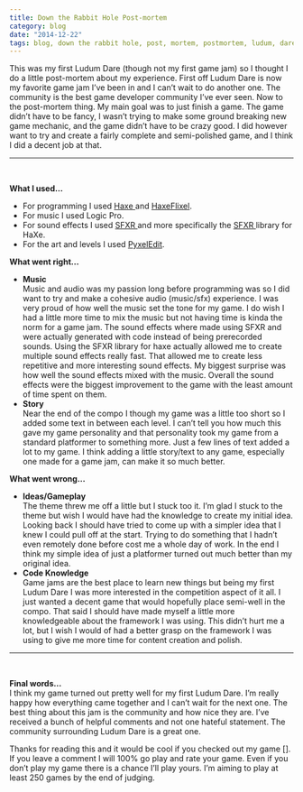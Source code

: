 ```yaml
---
title: Down the Rabbit Hole Post-mortem
category: blog
date: "2014-12-22"
tags: blog, down the rabbit hole, post, mortem, postmortem, ludum, dare, haxe, haxeflixel, music
---
```

This was my first Ludum Dare (though not my first game jam) so I thought I do a little post-mortem about my experience. First off Ludum Dare is now my favorite game jam I&#8217;ve been in and I can&#8217;t wait to do another one. The community is the best game developer community I&#8217;ve ever seen. Now to the post-mortem thing. My main goal was to just finish a game. The game didn&#8217;t have to be fancy, I wasn&#8217;t trying to make some ground breaking new game mechanic, and the game didn&#8217;t have to be crazy good. I did however want to try and create a fairly complete and semi-polished game, and I think I did a decent job at that.

* * *

&nbsp;

**What I used&#8230;**

  * For programming I used <a href="http://haxe.org/" target="_blank">Haxe </a>and <a href="http://haxeflixel.com/" target="_blank">HaxeFlixel</a>.
  * For music I used Logic Pro.
  * For sound effects I used <a href="http://www.superflashbros.net/as3sfxr/" target="_blank">SFXR </a>and more specifically the <a href="http://lib.haxe.org/p/sfxr" target="_blank">SFXR </a>library for HaXe.
  * For the art and levels I used <a href="http://pyxeledit.com/" target="_blank">PyxelEdit</a>.

**What went right&#8230;**

  * **Music**  
    Music and audio was my passion long before programming was so I did want to try and make a cohesive audio (music/sfx) experience. I was very proud of how well the music set the tone for my game. I do wish I had a little more time to mix the music but not having time is kinda the norm for a game jam. The sound effects where made using SFXR and were actually generated with code instead of being prerecorded sounds. Using the SFXR library for haxe actually allowed me to create multiple sound effects really fast. That allowed me to create less repetitive and more interesting sound effects. My biggest surprise was how well the sound effects mixed with the music. Overall the sound effects were the biggest improvement to the game with the least amount of time spent on them.
  * **Story**  
    Near the end of the compo I though my game was a little too short so I added some text in between each level. I can&#8217;t tell you how much this gave my game personality and that personality took my game from a standard platformer to something more. Just a few lines of text added a lot to my game. I think adding a little story/text to any game, especially one made for a game jam, can make it so much better.

**What went wrong&#8230;**

  * **Ideas/Gameplay**  
    The theme threw me off a little but I stuck too it. I&#8217;m glad I stuck to the theme but wish I would have had the knowledge to create my initial idea. Looking back I should have tried to come up with a simpler idea that I knew I could pull off at the start. Trying to do something that I hadn&#8217;t even remotely done before cost me a whole day of work. In the end I think my simple idea of just a platformer turned out much better than my original idea.
  * **Code Knowledge**  
    Game jams are the best place to learn new things but being my first Ludum Dare I was more interested in the competition aspect of it all. I just wanted a decent game that would hopefully place semi-well in the compo. That said I should have made myself a little more knowledgeable about the framework I was using. This didn&#8217;t hurt me a lot, but I wish I would of had a better grasp on the framework I was using to give me more time for content creation and polish.

* * *

&nbsp;

**Final words&#8230;**  
I think my game turned out pretty well for my first Ludum Dare. I&#8217;m really happy how everything came together and I can&#8217;t wait for the next one. The best thing about this jam is the community and how nice they are. I&#8217;ve received a bunch of helpful comments and not one hateful statement. The community surrounding Ludum Dare is a great one.



Thanks for reading this and it would be cool if you checked out my game []. If you leave a comment I will 100% go play and rate your game. Even if you don&#8217;t play my game there is a chance I&#8217;ll play yours. I&#8217;m aiming to play at least 250 games by the end of judging.

&nbsp;
